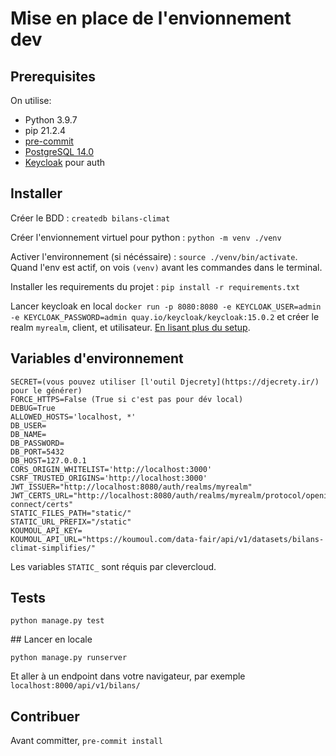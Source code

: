 # Mise en place de l'envionnement dev

## Prerequisites

On utilise:

- Python 3.9.7
- pip 21.2.4
- [pre-commit](https://pre-commit.com/)
- [PostgreSQL 14.0](https://www.postgresql.org/)
- [Keycloak](https://www.keycloak.org/) pour auth

## Installer

Créer le BDD : `createdb bilans-climat`

Créer l'envionnement virtuel pour python : `python -m venv ./venv`

Activer l'environnement (si nécéssaire) : `source ./venv/bin/activate`. Quand l'env est actif, on vois `(venv)` avant les commandes dans le terminal.

Installer les requirements du projet : `pip install -r requirements.txt`

Lancer keycloak en local `docker run -p 8080:8080 -e KEYCLOAK_USER=admin -e KEYCLOAK_PASSWORD=admin quay.io/keycloak/keycloak:15.0.2` et créer le realm `myrealm`, client, et utilisateur. [En lisant plus du setup](https://www.keycloak.org/getting-started/getting-started-docker).

## Variables d'environnement

```
SECRET=(vous pouvez utiliser [l'outil Djecrety](https://djecrety.ir/) pour le générer)
FORCE_HTTPS=False (True si c'est pas pour dév local)
DEBUG=True
ALLOWED_HOSTS='localhost, *'
DB_USER=
DB_NAME=
DB_PASSWORD=
DB_PORT=5432
DB_HOST=127.0.0.1
CORS_ORIGIN_WHITELIST='http://localhost:3000'
CSRF_TRUSTED_ORIGINS='http://localhost:3000'
JWT_ISSUER="http://localhost:8080/auth/realms/myrealm"
JWT_CERTS_URL="http://localhost:8080/auth/realms/myrealm/protocol/openid-connect/certs"
STATIC_FILES_PATH="static/"
STATIC_URL_PREFIX="/static"
KOUMOUL_API_KEY=
KOUMOUL_API_URL="https://koumoul.com/data-fair/api/v1/datasets/bilans-climat-simplifies/"
```

Les variables `STATIC_` sont réquis par clevercloud.

## Tests

`python manage.py test`

## Lancer en locale

`python manage.py runserver`

Et aller à un endpoint dans votre navigateur, par exemple `localhost:8000/api/v1/bilans/`

## Contribuer

Avant committer, `pre-commit install`
